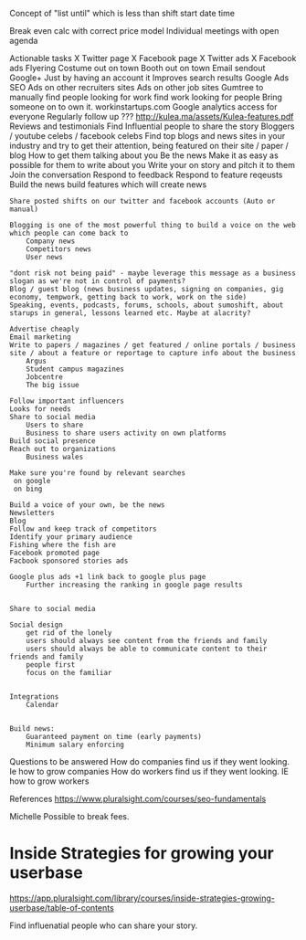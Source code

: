 Concept of "list until" which is less than shift start date time

Break even calc with correct price model
Individual meetings with open agenda

Actionable tasks
    X Twitter page
    X Facebook page
    X Twitter ads
    X Facebook ads
    Flyering
    Costume out on town
    Booth out on town
    Email sendout
    Google+
        Just by having an account it Improves search results
     Google Ads
     SEO
     Ads on other recruiters sites
     Ads on other job sites
     Gumtree to manually
        find people looking for work
        find work looking for people
     Bring someone on to own it. workinstartups.com
     Google analytics access for everyone
        Regularly follow up
    ??? http://kulea.ma/assets/Kulea-features.pdf
    Reviews and testimonials
    Find Influential people to share the story
        Bloggers / youtube celebs / facebook celebs
    Find top blogs and news sites in your industry and try to get their attention, being featured on their site / paper / blog
        How to get them talking about you
            Be the news
                Make it as easy as possible for them to write about you
                Write your on story and pitch it to them
            Join the conversation
                Respond to feedback
                Respond to feature reqeusts
            Build the news
                build features which will create news

    Share posted shifts on our twitter and facebook accounts (Auto or manual)
    
    Blogging is one of the most powerful thing to build a voice on the web which people can come back to
        Company news
        Competitors news
        User news

    "dont risk not being paid" - maybe leverage this message as a business slogan as we're not in control of payments?
    Blog / guest blog (news business updates, signing on companies, gig economy, tempwork, getting back to work, work on the side)
    Speaking, events, podcasts, forums, schools, about sumoshift, about starups in general, lessons learned etc. Maybe at alacrity?

    Advertise cheaply
    Email marketing
    Write to papers / magazines / get featured / online portals / business site / about a feature or reportage to capture info about the business
        Argus
        Student campus magazines
        Jobcentre
        The big issue

    Follow important influencers
    Looks for needs
    Share to social media
        Users to share
        Business to share users activity on own platforms
    Build social presence
    Reach out to organizations
        Business wales

    Make sure you're found by relevant searches
     on google
     on bing

    Build a voice of your own, be the news
    Newsletters
    Blog
    Follow and keep track of competitors
    Identify your primary audience
    Fishing where the fish are
    Facebook promoted page
    Facbook sponsored stories ads

    Google plus ads +1 link back to google plus page
        Further increasing the ranking in google page results


    Share to social media

    Social design
        get rid of the lonely
        users should always see content from the friends and family
        users should always be able to communicate content to their friends and family
        people first
        focus on the familiar


    Integrations
        Calendar


    Build news:
        Guaranteed payment on time (early payments)
        Minimum salary enforcing

Questions to be answered
    How do companies find us if they went looking. Ie how to grow companies
    How do workers find us if they went looking. IE how to grow workers


References
https://www.pluralsight.com/courses/seo-fundamentals



Michelle
Possible to break fees.


# Inside Strategies for growing your userbase
https://app.pluralsight.com/library/courses/inside-strategies-growing-userbase/table-of-contents

Find influenatial people who can share your story.